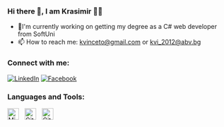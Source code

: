 ### Hi there 👋, I am Krasimir :technologist:

- 🔭I'm currently working on getting my degree as a C# web developer from SoftUni
- 📫 How to reach me: kvinceto@gmail.com or kvi_2012@abv.bg


### Connect with me:
[![LinkedIn](https://img.shields.io/badge/-LinkedIn-0e76a8?style=flat-square&logo=Linkedin&logoColor=white)](https://www.linkedin.com/in/krasimir-iliev-bb4189238/)
[![Facebook](https://img.shields.io/badge/-Facebook-00B2FF?style=flat-square&logo=Facebook&logoColor=white)](https://www.facebook.com/krasimir.iliev.3386)

### Languages and Tools:
<img align="left" alt="Microsoft Visual Studio" width="26px" src="https://cdn.jsdelivr.net/gh/devicons/devicon/icons/visualstudio/visualstudio-plain.svg" style="padding-right:10px;" />
<img align="left" alt="Git" width="26px" src="https://cdn.jsdelivr.net/gh/devicons/devicon/icons/git/git-original.svg" style="padding-right:10px;" />
<img align="left" alt="GitHub" width="26px" src="https://cdn.jsdelivr.net/gh/devicons/devicon/icons/github/github-original.svg" style="padding-right:10px;" />
<br>
<br>

<!--
**kvinceto/kvinceto** is a ✨ _special_ ✨ repository because its `README.md` (this file) appears on your GitHub profile.

Here are some ideas to get you started:

- 🔭 I’m currently working on ...
- 🌱 I’m currently learning ...
- 👯 I’m looking to collaborate on ...
- 🤔 I’m looking for help with ...
- 💬 Ask me about ...
- 📫 How to reach me: ...
- 😄 Pronouns: ...
- ⚡ Fun fact: ...
-->
